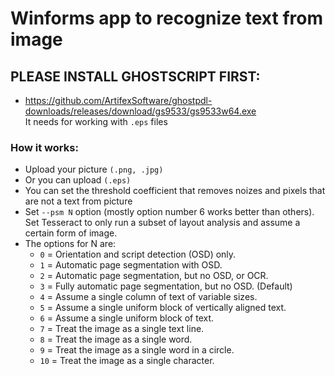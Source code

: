 # Winforms app to recognize text from image
## PLEASE INSTALL GHOSTSCRIPT FIRST:
- https://github.com/ArtifexSoftware/ghostpdl-downloads/releases/download/gs9533/gs9533w64.exe  
It needs for working with ```.eps``` files
### How it works:
- Upload your picture ```(.png, .jpg)```
- Or you can upload ```(.eps)```
- You can set the threshold coefficient that removes noizes and pixels that are not a text from picture
- Set ```--psm N``` option (mostly option number 6 works better than others). Set Tesseract to only run a subset of layout analysis and assume a certain form of image. 
- The options for N are:
  - ```0``` = Orientation and script detection (OSD) only.
  - ```1``` = Automatic page segmentation with OSD.
  - ```2``` = Automatic page segmentation, but no OSD, or OCR.
  - ```3``` = Fully automatic page segmentation, but no OSD. (Default)
  - ```4``` = Assume a single column of text of variable sizes.
  - ```5``` = Assume a single uniform block of vertically aligned text.
  - ```6``` = Assume a single uniform block of text.
  - ```7``` = Treat the image as a single text line.
  - ```8``` = Treat the image as a single word.
  - ```9``` = Treat the image as a single word in a circle.
  - ```10``` = Treat the image as a single character.
               

